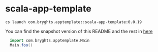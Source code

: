 # scala-app-template

```
cs launch com.bryghts.apptemplate::scala-app-template:0.0.19
```

You can find the snapshot version of this README and the rest in [here](https://github.com/marcesquerra/scala-app-template/tree/snapshot-docs)

```scala
  import com.bryghts.apptemplate.Main
  Main.foo()
```

